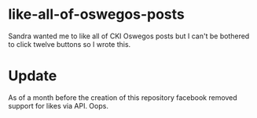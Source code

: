 # like-all-of-oswegos-posts

Sandra wanted me to like all of CKI Oswegos posts but I can't be bothered to click twelve buttons so I wrote this. 

# Update

As of a month before the creation of this repository facebook removed support for likes via API. Oops.
